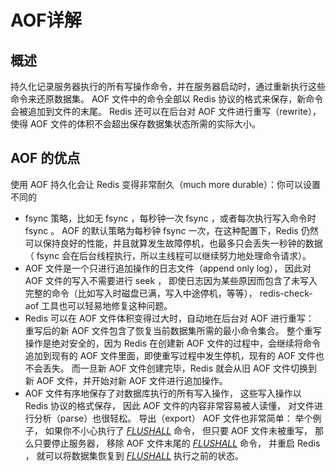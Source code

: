 # AOF详解

## 概述

持久化记录服务器执行的所有写操作命令，并在服务器启动时，通过重新执行这些命令来还原数据集。 AOF 文件中的命令全部以 Redis 协议的格式来保存，新命令会被追加到文件的末尾。 Redis 还可以在后台对 AOF 文件进行重写（rewrite），使得 AOF 文件的体积不会超出保存数据集状态所需的实际大小。

## AOF 的优点

使用 AOF 持久化会让 Redis 变得非常耐久（much more durable）：你可以设置不同的

* fsync
  策略，比如无
  fsync
  ，每秒钟一次
  fsync
  ，或者每次执行写入命令时
  fsync
  。 AOF 的默认策略为每秒钟
  fsync
  一次，在这种配置下，Redis 仍然可以保持良好的性能，并且就算发生故障停机，也最多只会丢失一秒钟的数据（
  fsync
  会在后台线程执行，所以主线程可以继续努力地处理命令请求）。
* AOF 文件是一个只进行追加操作的日志文件（append only log）， 因此对 AOF 文件的写入不需要进行
  seek
  ， 即使日志因为某些原因而包含了未写入完整的命令（比如写入时磁盘已满，写入中途停机，等等），
  redis-check-aof
  工具也可以轻易地修复这种问题。
* Redis 可以在 AOF 文件体积变得过大时，自动地在后台对 AOF 进行重写： 重写后的新 AOF 文件包含了恢复当前数据集所需的最小命令集合。 整个重写操作是绝对安全的，因为 Redis 在创建新 AOF 文件的过程中，会继续将命令追加到现有的 AOF 文件里面，即使重写过程中发生停机，现有的 AOF 文件也不会丢失。 而一旦新 AOF 文件创建完毕，Redis 就会从旧 AOF 文件切换到新 AOF 文件，并开始对新 AOF 文件进行追加操作。
* AOF 文件有序地保存了对数据库执行的所有写入操作， 这些写入操作以 Redis 协议的格式保存， 因此 AOF 文件的内容非常容易被人读懂， 对文件进行分析（parse）也很轻松。 导出（export） AOF 文件也非常简单： 举个例子， 如果你不小心执行了
  [_FLUSHALL_](http://doc.redisfans.com/server/flushall.html#flushall)
  命令， 但只要 AOF 文件未被重写， 那么只要停止服务器， 移除 AOF 文件末尾的
  [_FLUSHALL_](http://doc.redisfans.com/server/flushall.html#flushall)
  命令， 并重启 Redis ， 就可以将数据集恢复到
  [_FLUSHALL_](http://doc.redisfans.com/server/flushall.html#flushall)
  执行之前的状态。




